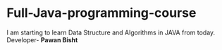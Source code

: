 # Full-Java-programming-course
I am starting to learn Data Structure and Algorithms in JAVA from today.
<Br>
Developer- <b>Pawan Bisht<b>
